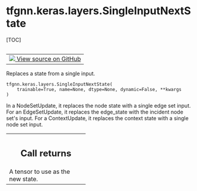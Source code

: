 # tfgnn.keras.layers.SingleInputNextState

[TOC]

<!-- Insert buttons and diff -->

<table class="tfo-notebook-buttons tfo-api nocontent" align="left">
<td>
  <a target="_blank" href="https://github.com/tensorflow/gnn/tree/master/tensorflow_gnn/keras/layers/next_state.py#L231-L258">
    <img src="https://www.tensorflow.org/images/GitHub-Mark-32px.png" />
    View source on GitHub
  </a>
</td>
</table>

Replaces a state from a single input.

<pre class="devsite-click-to-copy prettyprint lang-py tfo-signature-link">
<code>tfgnn.keras.layers.SingleInputNextState(
    trainable=True, name=None, dtype=None, dynamic=False, **kwargs
)
</code></pre>

<!-- Placeholder for "Used in" -->

In a NodeSetUpdate, it replaces the node state with a single edge set input. For
an EdgeSetUpdate, it replaces the edge_state with the incident node set's input.
For a ContextUpdate, it replaces the context state with a single node set input.

<!-- Tabular view -->
 <table class="responsive fixed orange">
<colgroup><col width="214px"><col></colgroup>
<tr><th colspan="2"><h2 class="add-link">Call returns</h2></th></tr>
<tr class="alt">
<td colspan="2">
A tensor to use as the new state.
</td>
</tr>

</table>
